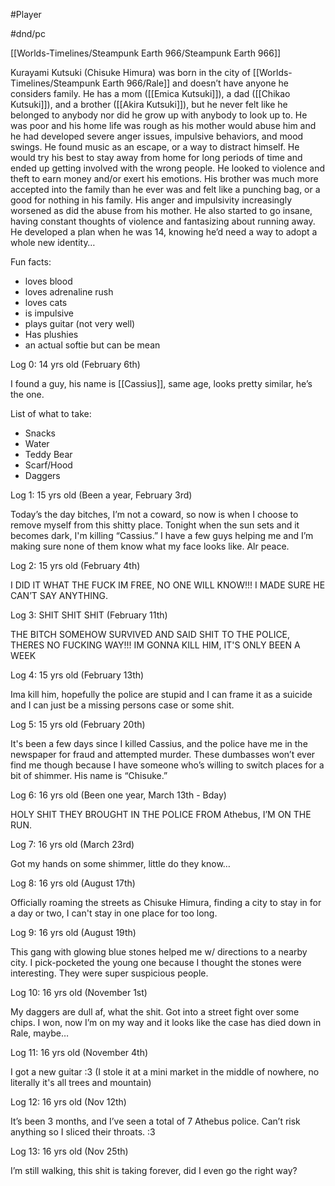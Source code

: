 #Player

#dnd/pc

[[Worlds-Timelines/Steampunk Earth 966/Steampunk Earth 966]]

Kurayami Kutsuki (Chisuke Himura) was born in the city of [[Worlds-Timelines/Steampunk Earth 966/Rale]] and doesn’t have anyone he considers family. He has a mom ([[Emica Kutsuki]]), a dad ([[Chikao Kutsuki]]), and a brother ([[Akira Kutsuki]]), but he never felt like he belonged to anybody nor did he grow up with anybody to look up to. He was poor and his home life was rough as his mother would abuse him and he had developed severe anger issues, impulsive behaviors, and mood swings. He found music as an escape, or a way to distract himself. He would try his best to stay away from home for long periods of time and ended up getting involved with the wrong people. He looked to violence and theft to earn money and/or exert his emotions. His brother was much more accepted into the family than he ever was and felt like a punching bag, or a good for nothing in his family. His anger and impulsivity increasingly worsened as did the abuse from his mother. He also started to go insane, having constant thoughts of violence and fantasizing about running away. He developed a plan when he was 14, knowing he’d need a way to adopt a whole new identity… 

  

Fun facts:

- loves blood
- loves adrenaline rush
- loves cats
- is impulsive
- plays guitar (not very well)
- Has plushies
- an actual softie but can be mean

  

Log 0: 14 yrs old (February 6th)

I found a guy, his name is [[Cassius]], same age, looks pretty similar, he’s the one. 

List of what to take:

-   Snacks 
-   Water
-   Teddy Bear
-   Scarf/Hood
-   Daggers

  

Log 1: 15 yrs old (Been a year, February 3rd)

Today’s the day bitches, I’m not a coward, so now is when I choose to remove myself from this shitty place. Tonight when the sun sets and it becomes dark, I'm killing “Cassius.” I have a few guys helping me and I’m making sure none of them know what my face looks like. Alr peace. 

  

Log 2: 15 yrs old (February 4th)

I DID IT WHAT THE FUCK IM FREE, NO ONE WILL KNOW!!! I MADE SURE HE CAN’T SAY ANYTHING.

  

Log 3: SHIT SHIT SHIT (February 11th)

THE BITCH SOMEHOW SURVIVED AND SAID SHIT TO THE POLICE, THERES NO FUCKING WAY!!! IM GONNA KILL HIM, IT'S ONLY BEEN A WEEK

  

Log 4: 15 yrs old (February 13th)

Ima kill him, hopefully the police are stupid and I can frame it as a suicide and I can just be a missing persons case or some shit. 

  

Log 5: 15 yrs old (February 20th)

It's been a few days since I killed Cassius, and the police have me in the newspaper for fraud and attempted murder. These dumbasses won’t ever find me though because I have someone who’s willing to switch places for a bit of shimmer. His name is “Chisuke.”

  

Log 6: 16 yrs old (Been one year, March 13th - Bday)

HOLY SHIT THEY BROUGHT IN THE POLICE FROM Athebus, I’M ON THE RUN.  

  

Log 7: 16 yrs old (March 23rd)

Got my hands on some shimmer, little do they know…

  

Log 8: 16 yrs old (August 17th)

Officially roaming the streets as Chisuke Himura, finding a city to stay in for a day or two, I can't stay in one place for too long. 

  
  

Log 9: 16 yrs old (August 19th)

This gang with glowing blue stones helped me w/ directions to a nearby city. I pick-pocketed the young one because I thought the stones were interesting. They were super suspicious people.

  

Log 10: 16 yrs old (November 1st)

My daggers are dull af, what the shit. Got into a street fight over some chips. I won, now I’m on my way and it looks like the case has died down in Rale, maybe…

  

Log 11: 16 yrs old (November 4th)

I got a new guitar :3 (I stole it at a mini market in the middle of nowhere, no literally it's all trees and mountain)

  

Log 12: 16 yrs old (Nov 12th)

It’s been 3 months, and I’ve seen a total of 7 Athebus police. Can’t risk anything so I sliced their throats. :3

  

Log 13: 16 yrs old (Nov 25th)

I’m still walking, this shit is taking forever, did I even go the right way?
